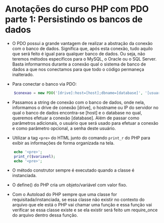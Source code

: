 # Anotações do curso PHP com PDO parte 1: Persistindo os bancos de dados

* O PDO possui a grande vantagem de realizar a abstração da conexão com o banco de dados. Significa que, após esta conexão, tudo aquilo que será feito é igual para qualquer banco de dados. Ou seja, não teremos métodos específicos para o MySQL, o Oracle ou o SQL Server. Basta informarmos durante a conexão qual o sistema de banco de dados a que nos conectamos para que todo o código permaneça inalterado.

* Para conectar o banco via PDO:

```php
	$conexao = new PDO('[drive]:host=[host];dbname=[database]', '[usuario]', '[senha]');
```

* Passamos a string de conexão com o banco de dados, onde nela, informamos o drive de conexão [drive], o hostname ou IP do servidor no qual o banco de dados encontra-se [host] e o database no qual, queremos efetuar a conexão [database]. Além de passar como parâmetros adicionais, o usuário que será usado para efetuar a conexão e como parâmetro opcional, a senha deste usuário.

* Utilizar a tag `<pre>` do HTML junto do comando `print_r` do PHP para exibir as informações de forma organizada na tela.
```php
	echo '<pre>';
	print_r($variavel);
	echo '<pre>';
```

* O método construtor sempre é executado quando a classe é instanciada.

* O define() do PHP cria um objeto/variável com valor fixo.

* Com o Autoload do PHP sempre que uma classe for requisitada/instanciada, se essa classe não existir no contexto do arquivo que ele está o PHP vai chamar uma função e essa função vai verificar se essa classe existe e se ela existir será feito um require_once do arquivo dentro dessa função.